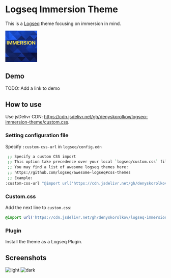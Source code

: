 # Logseq Immersion Theme

This is a [Logseq](https://logseq.com) theme focusing on immersion in mind.

<img src="immersion.png" width="100"/>

## Demo

TODO: Add a link to demo

## How to use

Use jsDelivr CDN: https://cdn.jsdelivr.net/gh/denyskorolkov/logseq-immersion-theme/custom.css.

### Setting configuration file

Specify `:custom-css-url` in `logseq/config.edn`

```bash
 ;; Specify a custom CSS import
 ;; This option take precedence over your local `logseq/custom.css` file
 ;; You may find a list of awesome logseq themes here:
 ;; https://github.com/logseq/awesome-logseq#css-themes
 ;; Example:
:custom-css-url "@import url('https://cdn.jsdelivr.net/gh/denyskorolkov/logseq-immersion-theme/custom.css');"
```

### Custom.css

Add the next line to `custom.css`:

```css
@import url('https://cdn.jsdelivr.net/gh/denyskorolkov/logseq-immersion-theme/custom.css');
```

### Plugin

Install the theme as a Logseq Plugin.

## Screenshots

![light](./light.png)
![dark](./dark.png)
